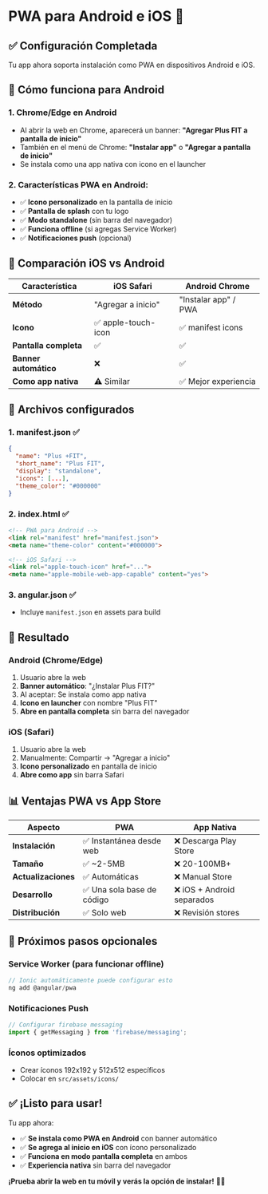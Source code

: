 # PWA para Android e iOS 📱

## ✅ Configuración Completada

Tu app ahora soporta instalación como PWA en dispositivos Android e iOS.

## 📱 Cómo funciona para Android

### 1. **Chrome/Edge en Android**
- Al abrir la web en Chrome, aparecerá un banner: **"Agregar Plus FIT a pantalla de inicio"**
- También en el menú de Chrome: **"Instalar app"** o **"Agregar a pantalla de inicio"**
- Se instala como una app nativa con icono en el launcher

### 2. **Características PWA en Android:**
- ✅ **Icono personalizado** en la pantalla de inicio
- ✅ **Pantalla de splash** con tu logo
- ✅ **Modo standalone** (sin barra del navegador)
- ✅ **Funciona offline** (si agregas Service Worker)
- ✅ **Notificaciones push** (opcional)

## 📱 Comparación iOS vs Android

| Característica | iOS Safari | Android Chrome |
|---|---|---|
| **Método** | "Agregar a inicio" | "Instalar app" / PWA |
| **Icono** | ✅ apple-touch-icon | ✅ manifest icons |
| **Pantalla completa** | ✅ | ✅ |
| **Banner automático** | ❌ | ✅ |
| **Como app nativa** | ⚠️ Similar | ✅ Mejor experiencia |

## 🔧 Archivos configurados

### 1. **manifest.json** ✅
```json
{
  "name": "Plus +FIT",
  "short_name": "Plus FIT",
  "display": "standalone",
  "icons": [...],
  "theme_color": "#000000"
}
```

### 2. **index.html** ✅
```html
<!-- PWA para Android -->
<link rel="manifest" href="manifest.json">
<meta name="theme-color" content="#000000">

<!-- iOS Safari -->
<link rel="apple-touch-icon" href="...">
<meta name="apple-mobile-web-app-capable" content="yes">
```

### 3. **angular.json** ✅
- Incluye `manifest.json` en assets para build

## 🚀 Resultado

### **Android (Chrome/Edge)**
1. Usuario abre la web
2. **Banner automático**: "¿Instalar Plus FIT?"
3. Al aceptar: Se instala como app nativa
4. **Icono en launcher** con nombre "Plus FIT"
5. **Abre en pantalla completa** sin barra del navegador

### **iOS (Safari)**
1. Usuario abre la web
2. Manualmente: Compartir → "Agregar a inicio"
3. **Icono personalizado** en pantalla de inicio
4. **Abre como app** sin barra Safari

## 📊 Ventajas PWA vs App Store

| Aspecto | PWA | App Nativa |
|---|---|---|
| **Instalación** | ✅ Instantánea desde web | ❌ Descarga Play Store |
| **Tamaño** | ✅ ~2-5MB | ❌ 20-100MB+ |
| **Actualizaciones** | ✅ Automáticas | ❌ Manual Store |
| **Desarrollo** | ✅ Una sola base de código | ❌ iOS + Android separados |
| **Distribución** | ✅ Solo web | ❌ Revisión stores |

## 🎯 Próximos pasos opcionales

### **Service Worker** (para funcionar offline)
```typescript
// Ionic automáticamente puede configurar esto
ng add @angular/pwa
```

### **Notificaciones Push**
```typescript
// Configurar firebase messaging
import { getMessaging } from 'firebase/messaging';
```

### **Íconos optimizados**
- Crear íconos 192x192 y 512x512 específicos
- Colocar en `src/assets/icons/`

## ✅ ¡Listo para usar!

Tu app ahora:
- ✅ **Se instala como PWA en Android** con banner automático
- ✅ **Se agrega al inicio en iOS** con ícono personalizado
- ✅ **Funciona en modo pantalla completa** en ambos
- ✅ **Experiencia nativa** sin barra del navegador

**¡Prueba abrir la web en tu móvil y verás la opción de instalar!** 📱✨

